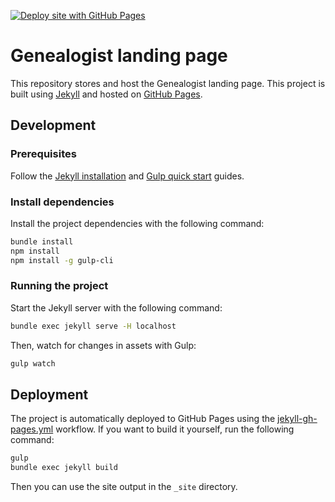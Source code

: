 [![Deploy site with GitHub Pages](https://github.com/d9beuD/genealogist.d9beud.com/actions/workflows/jekyll-gh-pages.yml/badge.svg)](https://github.com/d9beuD/genealogist.d9beud.com/actions/workflows/jekyll-gh-pages.yml)

# Genealogist landing page

This repository stores and host the Genealogist landing page. This project is built using 
[Jekyll](https://jekyllrb.com/) and hosted on [GitHub Pages](https://pages.github.com/).

## Development

### Prerequisites

Follow the [Jekyll installation](https://jekyllrb.com/docs/) and [Gulp quick start](https://gulpjs.com/docs/en/getting-started/quick-start) guides.

### Install dependencies

Install the project dependencies with the following command:

```bash
bundle install
npm install
npm install -g gulp-cli
```

### Running the project

Start the Jekyll server with the following command:

```bash
bundle exec jekyll serve -H localhost
```

Then, watch for changes in assets with Gulp:

```bash
gulp watch
```

## Deployment

The project is automatically deployed to GitHub Pages using the [jekyll-gh-pages.yml](.github/workflows/jekyll-gh-pages.yml) workflow.
If you want to build it yourself, run the following command:

```bash
gulp
bundle exec jekyll build
```

Then you can use the site output in the `_site` directory.
